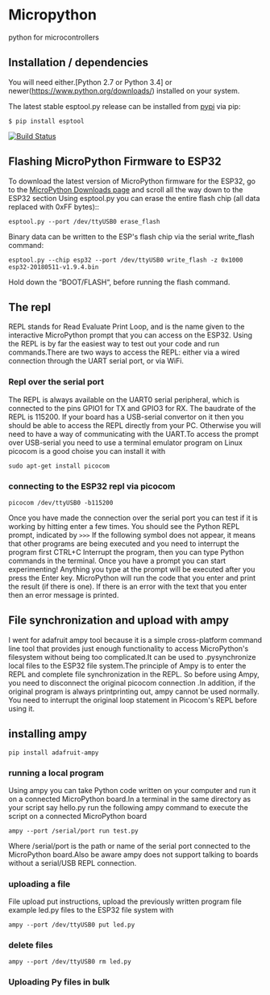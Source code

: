 # Micropython
python for microcontrollers
## Installation / dependencies
You will need either.[Python 2.7 or Python 3.4] or newer(https://www.python.org/downloads/) installed on your system.

The latest stable esptool.py release can be installed from [pypi](http://pypi.python.org/pypi/esptool) via pip:

```
$ pip install esptool
```
[![Build Status](https://travis-ci.org/espressif/esptool.svg?branch=master)](https://travis-ci.org/espressif/esptool)
## Flashing MicroPython Firmware to ESP32
To download the latest version of MicroPython firmware for the ESP32, go to the [MicroPython Downloads page](https://micropython.org/download#esp32) and scroll all the way down to the ESP32 section
Using esptool.py you can erase the entire flash chip (all data replaced with 0xFF bytes)::
```
esptool.py --port /dev/ttyUSB0 erase_flash
```
Binary data can be written to the ESP's flash chip via the serial write_flash command:
```
esptool.py --chip esp32 --port /dev/ttyUSB0 write_flash -z 0x1000 esp32-20180511-v1.9.4.bin
```
Hold down the “BOOT/FLASH“, before running the flash command.
## The repl
REPL stands for Read Evaluate Print Loop, and is the name given to the interactive MicroPython prompt that you can access on the ESP32. Using the REPL is by far the easiest way to test out your code and run commands.There are two ways to access the REPL: either via a wired connection through the UART serial port, or via WiFi.
### Repl over the serial port
The REPL is always available on the UART0 serial peripheral, which is connected to the pins GPIO1 for TX and GPIO3 for RX. The baudrate of the REPL is 115200. If your board has a USB-serial convertor on it then you should be able to access the REPL directly from your PC. Otherwise you will need to have a way of communicating with the UART.To access the prompt over USB-serial you need to use a terminal emulator program on Linux picocom is a good choise you can install it with
```
sudo apt-get install picocom
```
### connecting to the ESP32 repl via picocom
```
picocom /dev/ttyUSB0 -b115200
```

Once you have made the connection over the serial port you can test if it is working by hitting enter a few times. You should see the Python REPL prompt, indicated by ```>>>``` If the following symbol does not appear, it means that other programs are being executed and you need to interrupt the program first CTRL+C Interrupt the program, then you can type Python commands in the terminal. Once you have a prompt you can start experimenting! Anything you type at the prompt will be executed after you press the Enter key. MicroPython will run the code that you enter and print the result (if there is one). If there is an error with the text that you enter then an error message is printed.

## File synchronization and upload with ampy
I went for adafruit ampy tool because it is a simple cross-platform command line tool that provides just enough functionality to access MicroPython's filesystem without being too complicated.It can be used to .pysynchronize local files to the ESP32 file system.The principle of Ampy is to enter the REPL and complete file synchronization in the REPL. So before using Ampy, you need to disconnect the original picocom connection .In addition, if the original program is always printprinting out, ampy cannot be used normally. You need to interrupt the original loop statement in Picocom's REPL before using it.
## installing ampy
```
pip install adafruit-ampy
```
### running a local program
Using ampy you can take Python code written on your computer and run it on a connected MicroPython board.In a terminal in the same directory as your script say hello.py run the following ampy command to execute the script on a connected MicroPython board
```
ampy --port /serial/port run test.py
```
Where /serial/port is the path or name of the serial port connected to the MicroPython board.Also be aware ampy does not support talking to boards without a serial/USB REPL connection.
### uploading a file 
File upload put instructions, upload the previously written program file example led.py files to the ESP32 file system with
```
ampy --port /dev/ttyUSB0 put led.py
```
### delete files
```
ampy --port /dev/ttyUSB0 rm led.py 
```
### Uploading Py files in bulk
